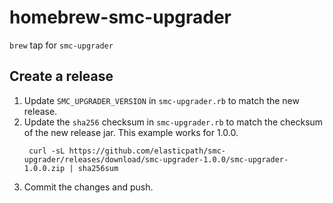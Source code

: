 # homebrew-smc-upgrader
`brew` tap for `smc-upgrader`

## Create a release

1. Update `SMC_UPGRADER_VERSION` in `smc-upgrader.rb` to match the new release.
1. Update the `sha256` checksum in `smc-upgrader.rb` to match the checksum of the new release jar.
   This example works for 1.0.0.
   ```
	curl -sL https://github.com/elasticpath/smc-upgrader/releases/download/smc-upgrader-1.0.0/smc-upgrader-1.0.0.zip | sha256sum

   ```
1. Commit the changes and push.
